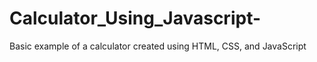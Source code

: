 # Calculator_Using_Javascript-
Basic example of a calculator created using HTML, CSS, and JavaScript
